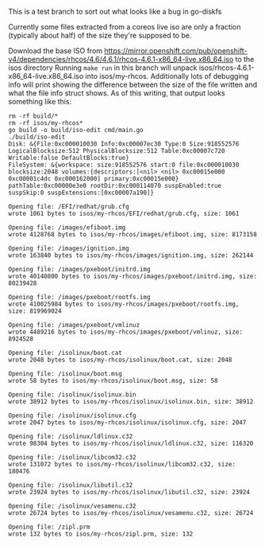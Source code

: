 This is a test branch to sort out what looks like a bug in go-diskfs

Currently some files extracted from a coreos live iso are only a fraction (typically about half) of the size they're supposed to be.

Download the base ISO from https://mirror.openshift.com/pub/openshift-v4/dependencies/rhcos/4.6/4.6.1/rhcos-4.6.1-x86_64-live.x86_64.iso to the isos directory
Running `make run` in this branch will unpack isos/rhcos-4.6.1-x86_64-live.x86_64.iso into isos/my-rhcos.
Additionally lots of debugging info will print showing the difference between the size of the file written and what the file info struct shows.
As of this writing, that output looks something like this:

```
rm -rf build/*
rm -rf isos/my-rhcos*
go build -o build/iso-edit cmd/main.go
./build/iso-edit
Disk: &{File:0xc000010030 Info:0xc00007ec30 Type:0 Size:918552576 LogicalBlocksize:512 PhysicalBlocksize:512 Table:0xc00007c720 Writable:false DefaultBlocks:true}
FileSystem: &{workspace: size:918552576 start:0 file:0xc000010030 blocksize:2048 volumes:{descriptors:[<nil> <nil> 0xc00015e000 0xc00001c4dc 0xc000162000] primary:0xc00015e000} pathTable:0xc00000e3e0 rootDir:0xc000114070 suspEnabled:true suspSkip:0 suspExtensions:[0xc00007a190]}

Opening file: /EFI/redhat/grub.cfg
wrote 1061 bytes to isos/my-rhcos/EFI/redhat/grub.cfg, size: 1061

Opening file: /images/efiboot.img
wrote 4128768 bytes to isos/my-rhcos/images/efiboot.img, size: 8173158

Opening file: /images/ignition.img
wrote 163840 bytes to isos/my-rhcos/images/ignition.img, size: 262144

Opening file: /images/pxeboot/initrd.img
wrote 40140800 bytes to isos/my-rhcos/images/pxeboot/initrd.img, size: 80239428

Opening file: /images/pxeboot/rootfs.img
wrote 410025984 bytes to isos/my-rhcos/images/pxeboot/rootfs.img, size: 819969024

Opening file: /images/pxeboot/vmlinuz
wrote 4489216 bytes to isos/my-rhcos/images/pxeboot/vmlinuz, size: 8924528

Opening file: /isolinux/boot.cat
wrote 2048 bytes to isos/my-rhcos/isolinux/boot.cat, size: 2048

Opening file: /isolinux/boot.msg
wrote 58 bytes to isos/my-rhcos/isolinux/boot.msg, size: 58

Opening file: /isolinux/isolinux.bin
wrote 38912 bytes to isos/my-rhcos/isolinux/isolinux.bin, size: 38912

Opening file: /isolinux/isolinux.cfg
wrote 2047 bytes to isos/my-rhcos/isolinux/isolinux.cfg, size: 2047

Opening file: /isolinux/ldlinux.c32
wrote 98304 bytes to isos/my-rhcos/isolinux/ldlinux.c32, size: 116320

Opening file: /isolinux/libcom32.c32
wrote 131072 bytes to isos/my-rhcos/isolinux/libcom32.c32, size: 180476

Opening file: /isolinux/libutil.c32
wrote 23924 bytes to isos/my-rhcos/isolinux/libutil.c32, size: 23924

Opening file: /isolinux/vesamenu.c32
wrote 26724 bytes to isos/my-rhcos/isolinux/vesamenu.c32, size: 26724

Opening file: /zipl.prm
wrote 132 bytes to isos/my-rhcos/zipl.prm, size: 132
```
